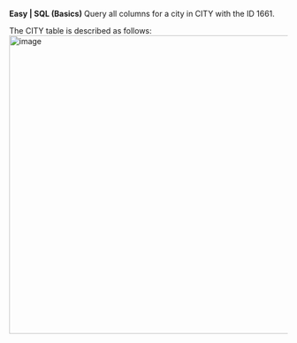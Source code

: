 **Easy | SQL (Basics)**
Query all columns for a city in CITY with the ID 1661.

The CITY table is described as follows:
<img width="687" height="540" alt="image" src="https://github.com/user-attachments/assets/2015560b-60f6-473b-9851-31b95b6861cf" />
